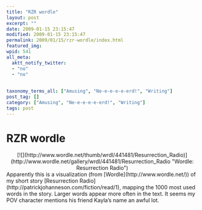 ```yaml
---
title: "RZR wordle"
layout: post
excerpt: ""
date: 2009-01-15 23:15:47
modified: 2009-01-15 23:15:47
permalink: 2009/01/15/rzr-wordle/index.html
featured_img: 
wpid: 541
all_meta: 
  aktt_notify_twitter:
  - "no"
  - "no"
  
  
taxonomy_terms_all: ["Amusing", "Ne-e-e-e-e-erd!", "Writing"]
post_tag: []
category: ["Amusing", "Ne-e-e-e-e-erd!", "Writing"]
tags: post
---
```


# RZR wordle

<div align="center">[![](http://www.wordle.net/thumb/wrdl/441481/Resurrection_Radio)](http://www.wordle.net/gallery/wrdl/441481/Resurrection_Radio "Wordle: Resurrection Radio")</div>Apparently this is a visualization (from [Wordle](http://www.wordle.net/)) of my short story [Resurrection Radio](http://patrickjohanneson.com/fiction/read/1), mapping the 1000 most used words in the story. Larger words appear more often in the text. It seems my POV character mentions his friend Kayla’s name an awful lot.